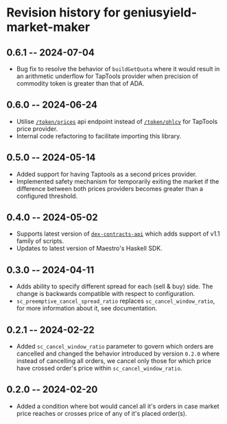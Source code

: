 # Revision history for geniusyield-market-maker

## 0.6.1 -- 2024-07-04

* Bug fix to resolve the behavior of `buildGetQuota` where it would result in an arithmetic underflow for TapTools provider when precision of commodity token is greater than that of ADA.

## 0.6.0 -- 2024-06-24

* Utilise [`/token/prices`](https://openapi.taptools.io/#tag/Market-Tokens/paths/~1token~1prices/post) api endpoint instead of [`/token/ohlcv`](https://openapi.taptools.io/#tag/Market-Tokens/paths/~1token~1ohlcv/get) for TapTools price provider.
* Internal code refactoring to facilitate importing this library.

## 0.5.0 -- 2024-05-14

* Added support for having Taptools as a second prices provider.
* Implemented safety mechanism for temporarily exiting the market if the difference between both prices providers becomes greater than a configured threshold.

## 0.4.0 -- 2024-05-02

* Supports latest version of [`dex-contracts-api`](https://github.com/geniusyield/dex-contracts-api) which adds support of v1.1 family of scripts.
* Updates to latest version of Maestro's Haskell SDK.

## 0.3.0 -- 2024-04-11

* Adds ability to specify different spread for each (sell & buy) side. The change is backwards compatible with respect to configuration.
* `sc_preemptive_cancel_spread_ratio` replaces `sc_cancel_window_ratio`, for more information about it, see documentation.

## 0.2.1 -- 2024-02-22

* Added `sc_cancel_window_ratio` parameter to govern which orders are cancelled and changed the behavior introduced by version `0.2.0` where instead of cancelling all orders, we cancel only those for which price have crossed order's price within `sc_cancel_window_ratio`.

## 0.2.0 -- 2024-02-20

* Added a condition where bot would cancel all it's orders in case market price reaches or crosses price of any of it's placed order(s).
